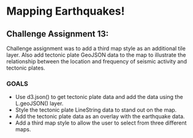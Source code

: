 # Mapping Earthquakes!

## Challenge Assignment 13:

Challenge assignment was to add a third map style as an additional tile layer. Also add tectonic plate GeoJSON data to the map to illustrate the relationship between the location and frequency of seismic activity and tectonic plates.

### GOALS

 - Use d3.json() to get tectonic plate data and add the data using the L.geoJSON() layer.
 - Style the tectonic plate LineString data to stand out on the map.
 - Add the tectonic plate data as an overlay with the earthquake data.
 - Add a third map style to allow the user to select from three different maps.

